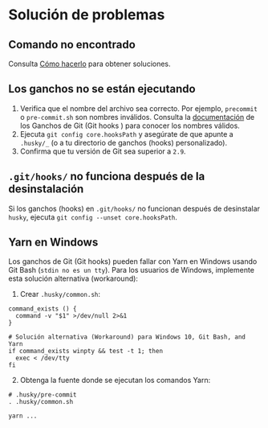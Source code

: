# Solución de problemas

## Comando no encontrado

Consulta [Cómo hacerlo](how-to) para obtener soluciones.

## Los ganchos no se están ejecutando

1. Verifica que el nombre del archivo sea correcto. Por ejemplo, `precommit` o `pre-commit.sh` son nombres inválidos. Consulta la [documentación](https://git-scm.com/docs/githooks) de los Ganchos de Git (Git hooks ) para conocer los nombres válidos.
2. Ejecuta `git config core.hooksPath` y asegúrate de que apunte a `.husky/_` (o a tu directorio de ganchos (hooks) personalizado).
3. Confirma que tu versión de Git sea superior a `2.9`.

## `.git/hooks/` no funciona después de la desinstalación

Si los ganchos (hooks) en `.git/hooks/` no funcionan después de desinstalar `husky`, ejecuta `git config --unset core.hooksPath`.

## Yarn en Windows

Los ganchos de Git (Git hooks) pueden fallar con Yarn en Windows usando Git Bash (`stdin no es un tty`). Para los usuarios de Windows, implemente esta solución alternativa (workaround):

1. Crear `.husky/common.sh`:

```shell
command_exists () {
  command -v "$1" >/dev/null 2>&1
}

# Solución alternativa (Workaround) para Windows 10, Git Bash, and Yarn
if command_exists winpty && test -t 1; then
  exec < /dev/tty
fi
```

2. Obtenga la fuente donde se ejecutan los comandos Yarn:

```shell
# .husky/pre-commit
. .husky/common.sh

yarn ...
```
